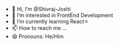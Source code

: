 - 👋 Hi, I’m @Shivraj-Joshi
- 👀 I’m interested in FrontEnd Development
- 🌱 I’m currently learning React⚛️
- 📫 How to reach me ...
- 😄 Pronouns: He/Him
<!---
Shivraj-Joshi/Shivraj-Joshi is a ✨ special ✨ repository because its `README.md` (this file) appears on your GitHub profile.
You can click the Preview link to take a look at your changes.
--->
